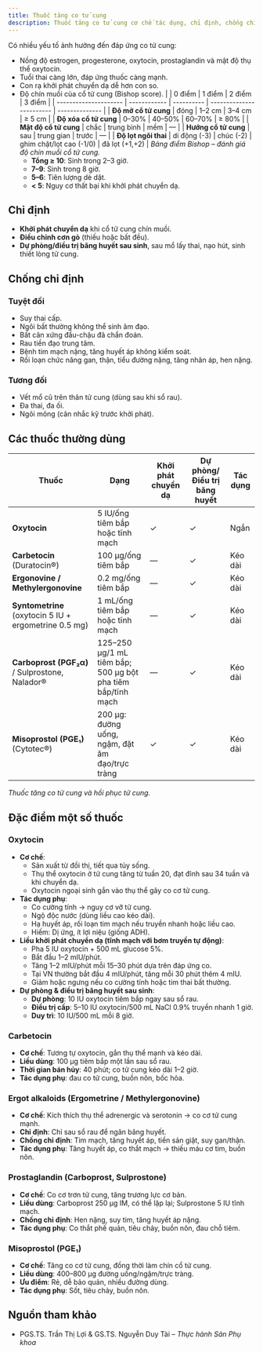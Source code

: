 ```yaml
---
title: Thuốc tăng co tử cung
description: Thuốc tăng co tử cung cơ chế tác dụng, chỉ định, chống chỉ định, liều dùng và tác dụng phụ.
---
```


Có nhiều yếu tố ảnh hưởng đến đáp ứng co tử cung:

- Nồng độ estrogen, progesterone, oxytocin, prostaglandin và mật độ thụ thể oxytocin.
- Tuổi thai càng lớn, đáp ứng thuốc càng mạnh.
- Con rạ khởi phát chuyển dạ dễ hơn con so.
- Độ chín muồi của cổ tử cung (Bishop score).
  | | 0 điểm | 1 điểm | 2 điểm | 3 điểm |
  | --------------------- | ------------ | ---------- | ------------------------ | -------------- |
  | **Độ mở cổ tử cung** | đóng | 1–2 cm | 3–4 cm | ≥ 5 cm |
  | **Độ xóa cổ tử cung** | 0–30% | 40–50% | 60–70% | ≥ 80% |
  | **Mật độ cổ tử cung** | chắc | trung bình | mềm | — |
  | **Hướng cổ tử cung** | sau | trung gian | trước | — |
  | **Độ lọt ngôi thai** | di động (-3) | chúc (-2) | ghim chặt/lọt cao (-1/0) | đã lọt (+1,+2) |
  _Bảng điểm Bishop – đánh giá độ chín muồi cổ tử cung._
  - **Tổng ≥ 10**: Sinh trong 2–3 giờ.
  - **7–9**: Sinh trong 8 giờ.
  - **5–6**: Tiên lượng dè dặt.
  - **< 5**: Nguy cơ thất bại khi khởi phát chuyển dạ.

## Chỉ định

- **Khởi phát chuyển dạ** khi cổ tử cung chín muồi.
- **Điều chỉnh cơn gò** (thiếu hoặc bất đều).
- **Dự phòng/điều trị băng huyết sau sinh**, sau mổ lấy thai, nạo hút, sinh thiết lòng tử cung.

## Chống chỉ định

### Tuyệt đối

- Suy thai cấp.
- Ngôi bất thường không thể sinh âm đạo.
- Bất cân xứng đầu-chậu đã chẩn đoán.
- Rau tiền đạo trung tâm.
- Bệnh tim mạch nặng, tăng huyết áp không kiểm soát.
- Rối loạn chức năng gan, thận, tiểu đường nặng, tăng nhãn áp, hen nặng.

### Tương đối

- Vết mổ cũ trên thân tử cung (dùng sau khi sổ rau).
- Đa thai, đa ối.
- Ngôi mông (cân nhắc kỹ trước khởi phát).

## Các thuốc thường dùng

| Thuốc                                                 | Dạng                                                        | Khởi phát chuyển dạ | Dự phòng/Điều trị băng huyết | Tác dụng |
| ----------------------------------------------------- | ----------------------------------------------------------- | ------------------- | ---------------------------- | -------- |
| **Oxytocin**                                          | 5 IU/ống tiêm bắp hoặc tĩnh mạch                            | ✓                   | ✓                            | Ngắn     |
| **Carbetocin** (Duratocin®)                          | 100 µg/ống tiêm bắp                                         | —                   | ✓                            | Kéo dài  |
| **Ergonovine / Methylergonovine**                     | 0.2 mg/ống tiêm bắp                                         | —                   | ✓                            | Kéo dài  |
| **Syntometrine** (oxytocin 5 IU + ergometrine 0.5 mg) | 1 mL/ống tiêm bắp hoặc tĩnh mạch                            | —                   | ✓                            | Kéo dài  |
| **Carboprost (PGF₂α)** / Sulprostone, Nalador®       | 125–250 µg/1 mL tiêm bắp; 500 µg bột pha tiêm bắp/tĩnh mạch | —                   | ✓                            | Kéo dài  |
| **Misoprostol (PGE₁)** (Cytotec®)                    | 200 µg: đường uống, ngậm, đặt âm đạo/trực tràng             | ✓                   | ✓                            | Kéo dài  |

_Thuốc tăng co tử cung và hồi phục tử cung._

## Đặc điểm một số thuốc

### Oxytocin

- **Cơ chế**:
  - Sản xuất từ đồi thị, tiết qua tủy sống.
  - Thụ thể oxytocin ở tử cung tăng từ tuần 20, đạt đỉnh sau 34 tuần và khi chuyển dạ.
  - Oxytocin ngoại sinh gắn vào thụ thể gây co cơ tử cung.
- **Tác dụng phụ**:
  - Co cường tính → nguy cơ vỡ tử cung.
  - Ngộ độc nước (dùng liều cao kéo dài).
  - Hạ huyết áp, rối loạn tim mạch nếu truyền nhanh hoặc liều cao.
  - Hiếm: Dị ứng, ít lợi niệu (giống ADH).
- **Liều khởi phát chuyển dạ (tĩnh mạch với bơm truyền tự động)**:
  - Pha 5 IU oxytocin + 500 mL glucose 5%.
  - Bắt đầu 1–2 mIU/phút.
  - Tăng 1–2 mIU/phút mỗi 15–30 phút dựa trên đáp ứng co.
  - Tại VN thường bắt đầu 4 mIU/phút, tăng mỗi 30 phút thêm 4 mIU.
  - Giảm hoặc ngưng nếu co cường tính hoặc tim thai bất thường.
- **Dự phòng & điều trị băng huyết sau sinh**:
  - **Dự phòng**: 10 IU oxytocin tiêm bắp ngay sau sổ rau.
  - **Điều trị cấp**: 5–10 IU oxytocin/500 mL NaCl 0.9% truyền nhanh 1 giờ.
  - **Duy trì**: 10 IU/500 mL mỗi 8 giờ.

### Carbetocin

- **Cơ chế**: Tương tự oxytocin, gắn thụ thể mạnh và kéo dài.
- **Liều dùng**: 100 µg tiêm bắp một lần sau sổ rau.
- **Thời gian bán hủy**: 40 phút; co tử cung kéo dài 1–2 giờ.
- **Tác dụng phụ**: đau co tử cung, buồn nôn, bốc hỏa.

### Ergot alkaloids (Ergometrine / Methylergonovine)

- **Cơ chế**: Kích thích thụ thể adrenergic và serotonin → co cơ tử cung mạnh.
- **Chỉ định**: Chỉ sau sổ rau để ngăn băng huyết.
- **Chống chỉ định**: Tim mạch, tăng huyết áp, tiền sản giật, suy gan/thận.
- **Tác dụng phụ**: Tăng huyết áp, co thắt mạch → thiếu máu cơ tim, buồn nôn.

### Prostaglandin (Carboprost, Sulprostone)

- **Cơ chế**: Co cơ trơn tử cung, tăng trương lực cơ bản.
- **Liều dùng**: Carboprost 250 µg IM, có thể lặp lại; Sulprostone 5 IU tĩnh mạch.
- **Chống chỉ định**: Hen nặng, suy tim, tăng huyết áp nặng.
- **Tác dụng phụ**: Co thắt phế quản, tiêu chảy, buồn nôn, đau chỗ tiêm.

### Misoprostol (PGE₁)

- **Cơ chế**: Tăng co cơ tử cung, đồng thời làm chín cổ tử cung.
- **Liều dùng**: 400–800 µg đường uống/ngậm/trực tràng.
- **Ưu điểm**: Rẻ, dễ bảo quản, nhiều đường dùng.
- **Tác dụng phụ**: Sốt, tiêu chảy, buồn nôn.

## Nguồn tham khảo

- PGS.TS. Trần Thị Lợi & GS.TS. Nguyễn Duy Tài – _Thực hành Sản Phụ khoa_
